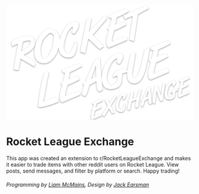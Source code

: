 ![alt text](/public/img/logoWithShadow.png "Logo Title Text 1")

# Rocket League Exchange

This app was created an extension to r/RocketLeagueExchange and makes it easier to trade items with other reddit users on Rocket League. View posts, send messages, and filter by platform or search. Happy trading!

###### Programming by [Liam McMains](https://twitter.com/liammcmains), Design by [Jack Earsman](https://twitter.com/jawfy)
